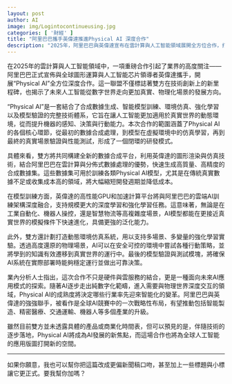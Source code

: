 ```yaml
---
layout: post
author: AI
image: img/Logintocontinueusing.jpg
categories: [ '財經' ]
title: "阿里巴巴攜手英偉達推進Physical AI 深度合作"  
description: "2025年，阿里巴巴與英偉達宣布在雲計算與人工智能領域展開全方位合作，打造從數據合成、模型訓練到真實場景驗證的Physical AI閉環體系，推動AI走向物理世界應用，助力智能製造、精密醫療、交通運輸等產業升級。"
---
```

在2025年的雲計算與人工智能領域中，一項重磅合作引起了業界的高度關注——阿里巴巴正式宣佈與全球圖形運算與人工智能芯片領導者英偉達攜手，開展“Physical AI”全方位深度合作。這一聯盟不僅標誌著雙方在技術創新上的新里程碑，也揭示了未來人工智能從數字世界走向更加真實、物理化場景的發展方向。  

“Physical AI”是一套結合了合成數據生成、智能模型訓練、環境仿真、強化學習以及模型驗證的完整技術體系，它旨在讓人工智能更加適用於真實世界的動態環境，從而提升機器的感知、決策與行動能力。本次合作的範圍涵蓋了Physical AI的各個核心環節，從最初的數據合成處理，到模型在虛擬環境中的仿真學習，再到最終的真實場景驗證與性能測試，形成了一個閉環的研發模式。  

具體來看，雙方將共同構建全新的數據合成平台，利用英偉達的圖形渲染與仿真技術，結合阿里巴巴在雲計算與分佈式數據處理的優勢，快速生成高質量、高精度的合成數據集。這些數據集可用於訓練各類Physical AI模型，尤其是在傳統真實數據不足或收集成本高的領域，將大幅縮短開發週期並降低成本。  

在模型訓練方面，英偉達的高性能GPU和加速計算平台將與阿里巴巴的雲端AI訓練架構深度融合，支持規模更大的深度學習和強化學習任務。這意味著，無論是在工業自動化、機器人操控，還是智慧物流等高複雜度場景，AI模型都能在更接近真實世界的模擬條件下快速進化，具備更強的泛化能力。  

此外，雙方還計劃打造動態環境仿真系統，用以支持多場景、多變量的強化學習實驗。透過高度還原的物理場景，AI可以在安全可控的環境中嘗試各種行動策略，並將學到的知識有效遷移到真實世界的運行中。最後的模型驗證與測試模塊，將確保AI系統在實際部署時能夠穩定運行並做出可靠決策。  

業內分析人士指出，這次合作不只是硬件與雲服務的結合，更是一種面向未來AI應用模式的探索。隨著AI逐步走出純數字化範疇，進入需要與物理世界深度交互的領域，Physical AI的成熟度將決定哪些行業率先迎來智能化的變革。阿里巴巴與英偉達的強強聯手，被看作是全球AI競賽中的一次戰略性布局，有望推動包括智能製造、精密醫療、交通運輸、機器人等多個產業的升級。  

雖然目前雙方並未透露具體的產品或商業化時間表，但可以預見的是，伴隨技術的逐步落地，Physical AI將成為AI發展的新焦點，而這場合作也將為全球人工智能的應用版圖打開新的空間。  

---

如果你願意，我也可以幫你把這篇改成更偏新聞稿口吻，甚至加上一些標題與小標讓它更正式。要我幫你加嗎？